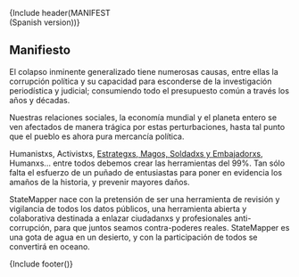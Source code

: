 {Include header(MANIFEST <br>\(Spanish version\))}

## Manifiesto

El colapso inminente generalizado tiene numerosas causas, entre ellas la corrupción política y su capacidad para esconderse de la investigación periodística y judicial; consumiendo todo el presupuesto común a través los años y décadas.

Nuestras relaciones sociales, la economía mundial y el planeta entero se ven afectados de manera trágica por estas perturbaciones, hasta tal punto que el pueblo es ahora pura mercancía política.

Humanistxs, Activistxs, [Estrategxs, Magos, Soldadxs y Embajadorxs](https://github.com/stateMapper/StateMapper/#contribute), Humanxs... entre todos debemos crear las herramientas del 99%. Tan sólo falta el esfuerzo de un puñado de entusiastas para poner en evidencia los amaños de la historia, y prevenir mayores daños. 

StateMapper nace con la pretensión de ser una herramienta de revisión y vigilancia de todos los datos públicos, una herramienta abierta y colaborativa destinada a enlazar ciudadanxs y profesionales anti-corrupción, para que juntos seamos contra-poderes reales. StateMapper es una gota de agua en un desierto, y con la participación de todos se convertirá en oceano.

{Include footer()}

